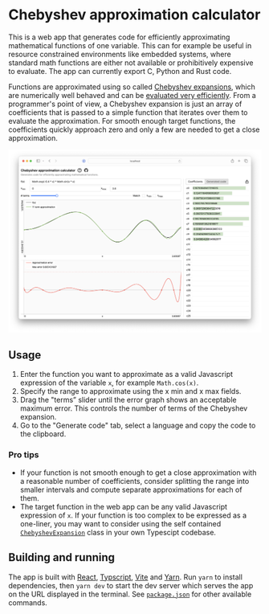 # Chebyshev approximation calculator

This is a web app that generates code for efficiently approximating mathematical functions of one variable. This can for example be useful in resource constrained environments like embedded systems, where standard math functions are either not available or prohibitively expensive to evaluate. The app can currently export C, Python and Rust code.


Functions are approximated using so called [Chebyshev expansions](https://en.wikipedia.org/wiki/Chebyshev_polynomials), which are numerically well behaved and can be [evaluated very efficiently](https://en.wikipedia.org/wiki/Clenshaw_algorithm). From a programmer's point of view, a Chebyshev expansion is just an array of coefficients that is passed to a simple function that iterates over them to evaluate the approximation. For smooth enough target functions, the coefficients quickly approach zero and only a few are needed to get a close approximation.

[![](screenshot.png)](https://stuffmatic.com/chebyshev)

## Usage

1. Enter the function you want to approximate as a valid Javascript expression of the variable `x`, for example `Math.cos(x)`.
2. Specify the range to approximate using the x min and x max fields.
3. Drag the "terms” slider until the error graph shows an acceptable maximum error. This controls the number of terms of the Chebyshev expansion.
4. Go to the "Generate code" tab, select a language and copy the code to the clipboard. 

### Pro tips

* If your function is not smooth enough to get a close approximation with a reasonable number of coefficients, consider splitting the range into smaller intervals and compute separate approximations for each of them.
* The target function in the web app can be any valid Javascript expression of `x`. If your function is too complex to be expressed as a one-liner, you may want to consider using the self contained [`ChebyshevExpansion`](src/util/chebyshev-expansion.ts) class in your own Typescipt codebase.

## Building and running

The app is built with [React](https://react.dev/), [Typscript](https://www.typescriptlang.org/), [Vite](https://vitejs.dev/) and [Yarn](https://yarnpkg.com/). Run `yarn` to install dependencies, then `yarn dev` to start the dev server which serves the app on the URL displayed in the terminal. See [`package.json`](package.json) for other available commands.
